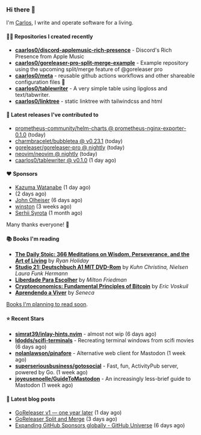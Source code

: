 ### Hi there 👋

I'm [Carlos](https://caarlos0.dev), I write and operate software for a living.

#### 👨‍💻 Repositories I created recently
- **[caarlos0/discord-applemusic-rich-presence](https://github.com/caarlos0/discord-applemusic-rich-presence)** - Discord&#39;s Rich Presence from Apple Music
- **[caarlos0/goreleaser-pro-split-merge-example](https://github.com/caarlos0/goreleaser-pro-split-merge-example)** - Example repository using the upcoming split/merge feature of @goreleaser pro
- **[caarlos0/meta](https://github.com/caarlos0/meta)** - reusable github actions workflows and other shareable configuration files 🫥
- **[caarlos0/tablewriter](https://github.com/caarlos0/tablewriter)** - A very simple table using lipgloss and text/tabwriter.
- **[caarlos0/linktree](https://github.com/caarlos0/linktree)** - static linktree with tailwindcss and html

#### 🚀 Latest releases I've contributed to


- [prometheus-community/helm-charts @ prometheus-nginx-exporter-0.1.0](https://github.com/prometheus-community/helm-charts/releases/tag/prometheus-nginx-exporter-0.1.0) (today)
- [charmbracelet/bubbletea @ v0.23.1](https://github.com/charmbracelet/bubbletea/releases/tag/v0.23.1) (today)
- [goreleaser/goreleaser-pro @ nightly](https://github.com/goreleaser/goreleaser-pro/releases/tag/nightly) (today)
- [neovim/neovim @ nightly](https://github.com/neovim/neovim/releases/tag/nightly) (today)
- [caarlos0/tablewriter @ v0.1.0](https://github.com/caarlos0/tablewriter/releases/tag/v0.1.0) (1 day ago)

#### ❤️ Sponsors
- [Kazuma Watanabe](https://github.com/wata727) (1 day ago)
- [](https://github.com/rsteube) (2 days ago)
- [John Olheiser](https://github.com/jolheiser) (6 days ago)
- [winston](https://github.com/nekowinston) (3 weeks ago)
- [Serhii Syrota](https://github.com/ssyrota) (1 month ago)

Many thanks everyone! 🙏

#### 📚 Books I'm reading
- **[The Daily Stoic: 366 Meditations on Wisdom, Perseverance, and the Art of Living](https://www.goodreads.com/book/show/29093292-the-daily-stoic)** by _Ryan Holiday_
- **[Studio 21: Deutschbuch A1 MIT DVD-Rom](https://www.goodreads.com/book/show/25495148-studio-21)** by _Kuhn Christina, Nielsen Laura Funk Hermann_
- **[Liberdade Para Escolher](https://www.goodreads.com/book/show/17238591-liberdade-para-escolher)** by _Milton Friedman_
- **[Cryptoeconomics: Fundamental Principles of Bitcoin](https://www.goodreads.com/book/show/56919322-cryptoeconomics)** by _Eric Voskuil_
- **[Aprendendo a Viver](https://www.goodreads.com/book/show/28219486-aprendendo-a-viver)** by _Seneca_

[Books I'm planning to read soon](https://www.amazon.com.br/hz/wishlist/ls/EB8P7VS717SV).

#### ⭐ Recent Stars


- **[simrat39/inlay-hints.nvim](https://github.com/simrat39/inlay-hints.nvim)** - almost not wip (6 days ago)
- **[ldodds/scifi-terminals](https://github.com/ldodds/scifi-terminals)** - Recreating terminal windows from scifi movies (6 days ago)
- **[nolanlawson/pinafore](https://github.com/nolanlawson/pinafore)** - Alternative web client for Mastodon (1 week ago)
- **[superseriousbusiness/gotosocial](https://github.com/superseriousbusiness/gotosocial)** - Fast, fun, ActivityPub server, powered by Go. (1 week ago)
- **[joyeusenoelle/GuideToMastodon](https://github.com/joyeusenoelle/GuideToMastodon)** - An increasingly less-brief guide to Mastodon (1 week ago)

#### 📄 Latest blog posts
- [GoReleaser v1 — one year later](https://carlosbecker.com/posts/goreleaser-v1-1year/) (1 day ago)
- [GoReleaser Split and Merge](https://carlosbecker.com/posts/goreleaser-split-merge/) (3 days ago)
- [Expanding GitHub Sponsors globally - GitHub Universe](https://carlosbecker.com/posts/github-universe-2022/) (6 days ago)
